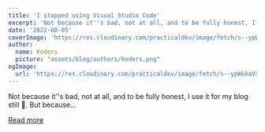 ```yaml
---
title: 'I stopped using Visual Studio Code'
excerpt: 'Not because it''s bad, not at all, and to be fully honest, I use it for my blog still 🤫.  But because...'
date: '2022-08-05'
coverImage: 'https://res.cloudinary.com/practicaldev/image/fetch/s--ypWkkaVX--/c_imagga_scale,f_auto,fl_progressive,h_420,q_auto,w_1000/https://dev-to-uploads.s3.amazonaws.com/uploads/articles/ne8qj11sqm0w45wl0qfo.jpg'
author:
  name: Koders
  picture: "assets/blog/authors/koders.png"
ogImage:
  url: 'https://res.cloudinary.com/practicaldev/image/fetch/s--ypWkkaVX--/c_imagga_scale,f_auto,fl_progressive,h_420,q_auto,w_1000/https://dev-to-uploads.s3.amazonaws.com/uploads/articles/ne8qj11sqm0w45wl0qfo.jpg'
---
```


Not because it''s bad, not at all, and to be fully honest, I use it for my blog still 🤫.  But because...

[Read more](https://dev.to/dailydevtips1/i-stopped-using-visual-studio-code-1b81)
